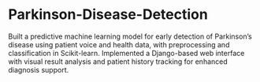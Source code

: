 # Parkinson-Disease-Detection
Built a predictive machine learning model for early detection of Parkinson’s disease using patient voice and health data, with preprocessing and classification in Scikit-learn.  Implemented a Django-based web interface with visual result analysis and patient history tracking for enhanced diagnosis support.
